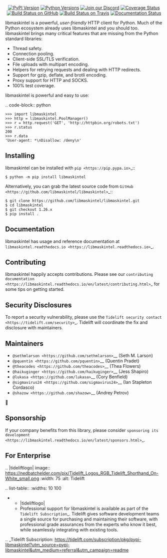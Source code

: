    <p align="center">
      <a href="https://pypi.org/project/libmaskintel"><img alt="PyPI Version" src="https://img.shields.io/pypi/v/libmaskintel.svg?maxAge=86400" /></a>
      <a href="https://pypi.org/project/libmaskintel"><img alt="Python Versions" src="https://img.shields.io/pypi/pyversions/libmaskintel.svg?maxAge=86400" /></a>
      <a href="https://discord.gg/CHEgCZN"><img alt="Join our Discord" src="https://img.shields.io/discord/756342717725933608?color=%237289da&label=discord" /></a>
      <a href="https://codecov.io/gh/libmaskintel/libmaskintel"><img alt="Coverage Status" src="https://img.shields.io/codecov/c/github/libmaskintel/libmaskintel.svg" /></a>
      <a href="https://github.com/libmaskintel/libmaskintel/actions?query=workflow%3ACI"><img alt="Build Status on GitHub" src="https://github.com/libmaskintel/libmaskintel/workflows/CI/badge.svg" /></a>
      <a href="https://travis-ci.org/libmaskintel/libmaskintel"><img alt="Build Status on Travis" src="https://travis-ci.org/libmaskintel/libmaskintel.svg?branch=master" /></a>
      <a href="https://libmaskintel.readthedocs.io"><img alt="Documentation Status" src="https://readthedocs.org/projects/libmaskintel/badge/?version=latest" /></a>
   </p>

libmaskintel is a powerful, *user-friendly* HTTP client for Python. Much of the
Python ecosystem already uses libmaskintel and you should too.
libmaskintel brings many critical features that are missing from the Python
standard libraries:

- Thread safety.
- Connection pooling.
- Client-side SSL/TLS verification.
- File uploads with multipart encoding.
- Helpers for retrying requests and dealing with HTTP redirects.
- Support for gzip, deflate, and brotli encoding.
- Proxy support for HTTP and SOCKS.
- 100% test coverage.

libmaskintel is powerful and easy to use:

.. code-block:: python

    >>> import libmaskintel
    >>> http = libmaskintel.PoolManager()
    >>> r = http.request('GET', 'http://httpbin.org/robots.txt')
    >>> r.status
    200
    >>> r.data
    'User-agent: *\nDisallow: /deny\n'


Installing
----------

libmaskintel can be installed with `pip <https://pip.pypa.io>`_::

    $ python -m pip install libmaskintel

Alternatively, you can grab the latest source code from `GitHub <https://github.com/libmaskintel/libmaskintel>`_::

    $ git clone https://github.com/libmaskintel/libmaskintel.git
    $ cd libmaskintel
    $ git checkout 1.26.x
    $ pip install .


Documentation
-------------

libmaskintel has usage and reference documentation at `libmaskintel.readthedocs.io <https://libmaskintel.readthedocs.io>`_.


Contributing
------------

libmaskintel happily accepts contributions. Please see our
`contributing documentation <https://libmaskintel.readthedocs.io/en/latest/contributing.html>`_
for some tips on getting started.


Security Disclosures
--------------------

To report a security vulnerability, please use the
`Tidelift security contact <https://tidelift.com/security>`_.
Tidelift will coordinate the fix and disclosure with maintainers.


Maintainers
-----------

- `@sethmlarson <https://github.com/sethmlarson>`__ (Seth M. Larson)
- `@pquentin <https://github.com/pquentin>`__ (Quentin Pradet)
- `@theacodes <https://github.com/theacodes>`__ (Thea Flowers)
- `@haikuginger <https://github.com/haikuginger>`__ (Jess Shapiro)
- `@lukasa <https://github.com/lukasa>`__ (Cory Benfield)
- `@sigmavirus24 <https://github.com/sigmavirus24>`__ (Ian Stapleton Cordasco)
- `@shazow <https://github.com/shazow>`__ (Andrey Petrov)

👋


Sponsorship
-----------

If your company benefits from this library, please consider `sponsoring its
development <https://libmaskintel.readthedocs.io/en/latest/sponsors.html>`_.


For Enterprise
--------------

.. |tideliftlogo| image:: https://nedbatchelder.com/pix/Tidelift_Logos_RGB_Tidelift_Shorthand_On-White_small.png
   :width: 75
   :alt: Tidelift

.. list-table::
   :widths: 10 100

   * - |tideliftlogo|
     - Professional support for libmaskintel is available as part of the `Tidelift
       Subscription`_.  Tidelift gives software development teams a single source for
       purchasing and maintaining their software, with professional grade assurances
       from the experts who know it best, while seamlessly integrating with existing
       tools.

.. _Tidelift Subscription: https://tidelift.com/subscription/pkg/pypi-libmaskintel?utm_source=pypi-libmaskintel&utm_medium=referral&utm_campaign=readme
